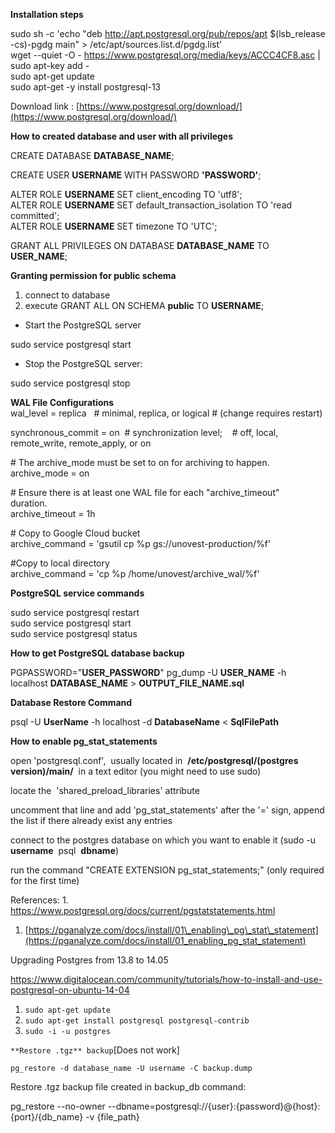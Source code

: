 **Installation steps**  
  
sudo sh -c 'echo "deb http://apt.postgresql.org/pub/repos/apt $(lsb\_release -cs)-pgdg main" > /etc/apt/sources.list.d/pgdg.list'         
wget --quiet -O - https://www.postgresql.org/media/keys/ACCC4CF8.asc | sudo apt-key add -         
sudo apt-get update         
sudo apt-get -y install postgresql-13  
  
Download link : [https://www.postgresql.org/download/](https://www.postgresql.org/download/)  
  
**How to created database and user with all privileges**  
  
CREATE DATABASE **DATABASE\_NAME**;  
  
CREATE USER **USERNAME** WITH PASSWORD **'PASSWORD'**;  
  
ALTER ROLE **USERNAME** SET client\_encoding TO 'utf8';         
ALTER ROLE **USERNAME** SET default\_transaction\_isolation TO 'read committed';         
ALTER ROLE **USERNAME** SET timezone TO 'UTC';  
  
GRANT ALL PRIVILEGES ON DATABASE **DATABASE\_NAME** TO **USER\_NAME**;  
  
**Granting permission for public schema**  
  
1. connect to database  
2. execute GRANT ALL ON SCHEMA **public** TO **USERNAME**;  
  
* Start the PostgreSQL server  
  
sudo service postgresql start  
  
* Stop the PostgreSQL server:  
  
sudo service postgresql stop  
  
**WAL File Configurations**         
wal\_level = replica   # minimal, replica, or logical # (change requires restart)  
  
synchronous\_commit = on  # synchronization level;    # off, local, remote\_write, remote\_apply, or on  
  
\# The archive\_mode must be set to on for archiving to happen.         
archive\_mode = on  
  
\# Ensure there is at least one WAL file for each "archive\_timeout" duration.         
archive\_timeout = 1h  
  
\# Copy to Google Cloud bucket         
archive\_command = 'gsutil cp %p gs://unovest-production/%f'  
  
#Copy to local directory         
archive\_command = 'cp %p /home/unovest/archive\_wal/%f'  
  
**PostgreSQL service commands**  
  
sudo service postgresql restart          
sudo service postgresql start         
sudo service postgresql status  
  
**How to get PostgreSQL database backup**  
  
PGPASSWORD="**USER\_PASSWORD**" pg\_dump -U **USER\_NAME** -h localhost **DATABASE\_NAME** > **OUTPUT\_FILE\_NAME.sql**  
  
**Database Restore Command**  
  
psql -U **UserName** -h localhost -d **DatabaseName** < **SqlFilePath**  
  
**How to enable pg\_stat\_statements**  
  
open 'postgresql.conf',  usually located in  **/etc/postgresql/(postgres version)/main/**  in a text editor (you might need to use sudo)  
  
locate the  'shared\_preload\_libraries' attribute  
  
uncomment that line and add 'pg\_stat\_statements' after the '=' sign, append the list if there already exist any entries  
  
connect to the postgres database on which you want to enable it (sudo -u  **username**  psql  **dbname**)  
  
run the command "CREATE EXTENSION pg\_stat\_statements;" (only required for the first time)  
  
References: 1. https://www.postgresql.org/docs/current/pgstatstatements.html  
  
1. [https://pganalyze.com/docs/install/01\_enabling\_pg\_stat\_statement](https://pganalyze.com/docs/install/01_enabling_pg_stat_statement)  
  
Upgrading Postgres from 13.8 to 14.05  
  
https://www.digitalocean.com/community/tutorials/how-to-install-and-use-postgresql-on-ubuntu-14-04  
  
1. `sudo apt-get update`  
2. `sudo apt-get install postgresql postgresql-contrib`  
3. `sudo -i -u postgres`  
  
`**Restore .tgz** backup`\[Does not work\]  
  
`pg_restore -d database_name -U username -C backup.dump`  
  
Restore .tgz backup file created in backup\_db command:  
  
pg\_restore --no-owner --dbname=postgresql://{user}:{password}@{host}:{port}/{db\_name} -v {file\_path}